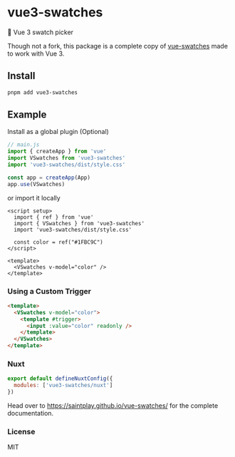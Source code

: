 # vue3-swatches

🎨 Vue 3 swatch picker

Though not a fork, this package is a complete copy of [vue-swatches](https://github.com/saintplay/vue-swatches) made to work with Vue 3.

## Install

```sh
pnpm add vue3-swatches
```

## Example

Install as a global plugin (Optional)

```js
// main.js
import { createApp } from 'vue'
import VSwatches from 'vue3-swatches'
import 'vue3-swatches/dist/style.css'

const app = createApp(App)
app.use(VSwatches)
```

or import it locally

```vue
<script setup>
  import { ref } from 'vue'
  import { VSwatches } from 'vue3-swatches'
  import 'vue3-swatches/dist/style.css'

  const color = ref("#1FBC9C")
</script>

<template>
  <VSwatches v-model="color" />
</template>
```

### Using a Custom Trigger

```html
<template>
  <VSwatches v-model="color">
    <template #trigger>
      <input :value="color" readonly />
    </template>
  </VSwatches>
</template>
```

### Nuxt

```js
export default defineNuxtConfig({
  modules: ['vue3-swatches/nuxt']
})
```

Head over to https://saintplay.github.io/vue-swatches/ for the complete documentation.

### License

MIT
